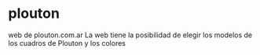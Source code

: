 # plouton
web de plouton.com.ar
La web tiene la posibilidad de elegir los modelos de los cuadros de Plouton y los colores
